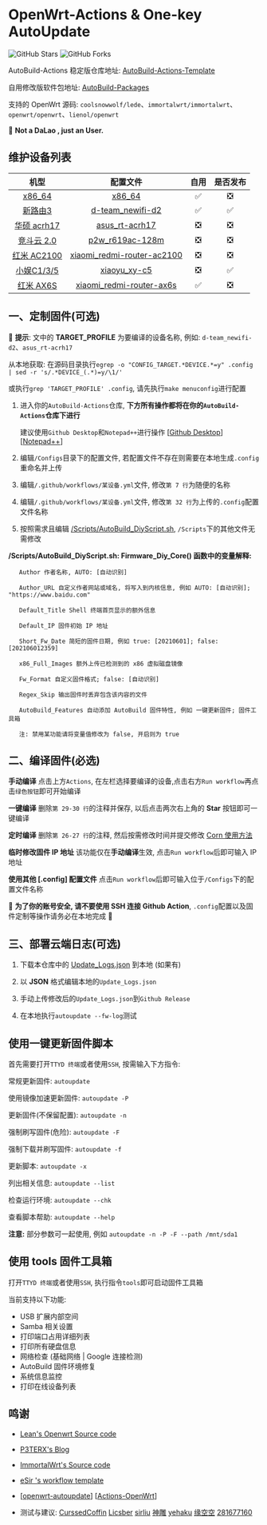 # OpenWrt-Actions & One-key AutoUpdate

![GitHub Stars](https://img.shields.io/github/stars/Hyy2001X/AutoBuild-Actions.svg?style=flat-square&label=Stars&logo=github)
![GitHub Forks](https://img.shields.io/github/forks/Hyy2001X/AutoBuild-Actions.svg?style=flat-square&label=Forks&logo=github)

AutoBuild-Actions 稳定版仓库地址: [AutoBuild-Actions-Template](https://github.com/Hyy2001X/AutoBuild-Actions-Template)

自用修改版软件包地址: [AutoBuild-Packages](https://github.com/Hyy2001X/AutoBuild-Packages)

支持的 OpenWrt 源码: `coolsnowwolf/lede`、`immortalwrt/immortalwrt`、`openwrt/openwrt`、`lienol/openwrt`

🔔 **Not a DaLao , just an User.**

## 维护设备列表

| 机型 | 配置文件 | 自用 | 是否发布 |
| :----: | :----: | :----: | :----: |
| [x86_64](./.github/workflows/AutoBuild-x86_64.yml) | [x86_64](./Configs/x86_64) | ✅ | ❎ |
| [新路由3](./.github/workflows/AutoBuild-d-team_newifi-d2.yml) | [d-team_newifi-d2](./Configs/d-team_newifi-d2) | ✅ | ✅ |
| [华硕 acrh17](./.github/workflows/AutoBuild-asus_rt-acrh17.yml) | [asus_rt-acrh17](./Configs/asus_rt-acrh17) | ❎ | ❎ |
| [竞斗云 2.0](./.github/workflows/AutoBuild-p2w_r619ac-128m.yml) | [p2w_r619ac-128m](./Configs/p2w_r619ac-128m) | ❎ | ❎ |
| [红米 AC2100](./.github/workflows/AutoBuild-xiaomi_redmi-router-ac2100.yml) | [xiaomi_redmi-router-ac2100](./Configs/xiaomi_redmi-router-ac2100) | ❎ | ❎ |
| [小娱C1/3/5](./.github/workflows/AutoBuild-xiaoyu_xy-c5.yml) | [xiaoyu_xy-c5](./Configs/xiaoyu_xy-c5) | ❎ | ✅ |
| [红米 AX6S](./.github/workflows/AutoBuild-xiaomi_redmi-router-ax6s.yml) | [xiaomi_redmi-router-ax6s](./Configs/xiaomi_redmi-router-ax6s) | ✅ | ❎ |

## 一、定制固件(可选)

   🎈 **提示**: 文中的 **TARGET_PROFILE** 为要编译的设备名称, 例如: `d-team_newifi-d2`、`asus_rt-acrh17`

   从本地获取: 在源码目录执行`egrep -o "CONFIG_TARGET.*DEVICE.*=y" .config | sed -r 's/.*DEVICE_(.*)=y/\1/'`
   
   或执行`grep 'TARGET_PROFILE' .config`, 请先执行`make menuconfig`进行配置

1. 进入你的`AutoBuild-Actions`仓库, **下方所有操作都将在你的`AutoBuild-Actions`仓库下进行**

   建议使用`Github Desktop`和`Notepad++`进行操作 [[Github Desktop](https://desktop.github.com/)] [[Notepad++](https://notepad-plus-plus.org/downloads/)]

2. 编辑`/Configs`目录下的配置文件, 若配置文件不存在则需要在本地生成`.config`重命名并上传

3. 编辑`/.github/workflows/某设备.yml`文件, 修改`第 7 行`为随便的名称

4. 编辑`/.github/workflows/某设备.yml`文件, 修改`第 32 行`为上传的`.config`配置文件名称

5. 按照需求且编辑 [/Scripts/AutoBuild_DiyScript.sh](./Scripts/AutoBuild_DiyScript.sh), `/Scripts`下的其他文件无需修改

**/Scripts/AutoBuild_DiyScript.sh: Firmware_Diy_Core() 函数中的变量解释:**
```
   Author 作者名称, AUTO: [自动识别]
   
   Author_URL 自定义作者网站或域名, 将写入到内核信息, 例如 AUTO: [自动识别]; "https://www.baidu.com"

   Default_Title Shell 终端首页显示的额外信息

   Default_IP 固件初始 IP 地址

   Short_Fw_Date 简短的固件日期, 例如 true: [20210601]; false: [202106012359]

   x86_Full_Images 额外上传已检测到的 x86 虚拟磁盘镜像
   
   Fw_Format 自定义固件格式; false: [自动识别]

   Regex_Skip 输出固件时丢弃包含该内容的文件

   AutoBuild_Features 自动添加 AutoBuild 固件特性, 例如 一键更新固件; 固件工具箱

   注: 禁用某功能请将变量值修改为 false, 开启则为 true

```

## 二、编译固件(必选)

   **手动编译** 点击上方`Actions`, 在左栏选择要编译的设备,点击右方`Run workflow`再点击`绿色按钮`即可开始编译

   **一键编译** 删除`第 29-30 行`的注释并保存, 以后点击两次右上角的 **Star** 按钮即可一键编译

   **定时编译** 删除`第 26-27 行`的注释, 然后按需修改时间并提交修改 [Corn 使用方法](https://www.runoob.com/w3cnote/linux-crontab-tasks.html)

   **临时修改固件 IP 地址** 该功能仅在**手动编译**生效, 点击`Run workflow`后即可输入 IP 地址
   
   **使用其他 [.config] 配置文件** 点击`Run workflow`后即可输入位于`/Configs`下的配置文件名称

   🔔 **为了你的账号安全, 请不要使用 SSH 连接 Github Action**, `.config`配置以及固件定制等操作请务必在本地完成 🔔

## 三、部署云端日志(可选)

1. 下载本仓库中的 [Update_Logs.json](https://github.com/Hyy2001X/AutoBuild-Actions/releases/download/AutoUpdate/Update_Logs.json) 到本地 (如果有)

2. 以 **JSON** 格式编辑本地的`Update_Logs.json`

3. 手动上传修改后的`Update_Logs.json`到`Github Release`

4. 在本地执行`autoupdate --fw-log`测试

## 使用一键更新固件脚本

   首先需要打开`TTYD 终端`或者使用`SSH`, 按需输入下方指令:

   常规更新固件: `autoupdate`

   使用镜像加速更新固件: `autoupdate -P`

   更新固件(不保留配置): `autoupdate -n`
   
   强制刷写固件(危险): `autoupdate -F`
   
   强制下载并刷写固件: `autoupdate -f`

   更新脚本: `autoupdate -x`

   列出相关信息: `autoupdate --list`

   检查运行环境: `autoupdate --chk`

   查看脚本帮助: `autoupdate --help`

   **注意:** 部分参数可一起使用, 例如 `autoupdate -n -P -F --path /mnt/sda1`

## 使用 tools 固件工具箱

   打开`TTYD 终端`或者使用`SSH`, 执行指令`tools`即可启动固件工具箱

   当前支持以下功能:

   - USB 扩展内部空间
   - Samba 相关设置
   - 打印端口占用详细列表
   - 打印所有硬盘信息
   - 网络检查 (基础网络 | Google 连接检测)
   - AutoBuild 固件环境修复
   - 系统信息监控
   - 打印在线设备列表

## 鸣谢

   - [Lean's Openwrt Source code](https://github.com/coolsnowwolf/lede)

   - [P3TERX's Blog](https://p3terx.com/archives/build-openwrt-with-github-actions.html)

   - [ImmortalWrt's Source code](https://github.com/immortalwrt)

   - [eSir 's workflow template](https://github.com/esirplayground/AutoBuild-OpenWrt/blob/master/.github/workflows/Build_OP_x86_64.yml)
   
   - [[openwrt-autoupdate](https://github.com/mab-wien/openwrt-autoupdate)] [[Actions-OpenWrt](https://github.com/P3TERX/Actions-OpenWrt)]

   - 测试与建议: [CurssedCoffin](https://github.com/CurssedCoffin) [Licsber](https://github.com/Licsber) [sirliu](https://github.com/sirliu) [神雕](https://github.com/teasiu) [yehaku](https://www.right.com.cn/forum/space-uid-28062.html) [缘空空](https://github.com/NaiHeKK) [281677160](https://github.com/281677160)
